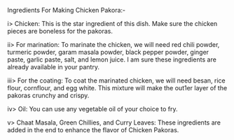 Ingredients For Making Chicken Pakora:-

i> Chicken: This is the star ingredient of this dish. Make sure the chicken pieces are boneless for the pakoras.

ii> For marination: To marinate the chicken, we will need red chili powder, turmeric powder, garam masala powder, black pepper powder, ginger paste, garlic paste, salt, and lemon juice. I am sure these ingredients are already available in your pantry. 

iii> For the coating: To coat the marinated chicken, we will need besan, rice flour, cornflour, and egg white. This mixture will make the out1er layer of the pakoras crunchy and crispy. 

iv> Oil: You can use any vegetable oil of your choice to fry. 

v> Chaat Masala, Green Chillies, and Curry Leaves: These ingredients are added in the end to enhance the flavor of Chicken Pakoras.